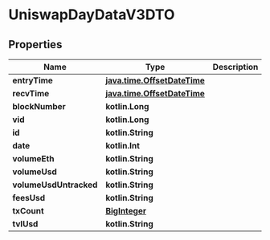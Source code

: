 
# UniswapDayDataV3DTO

## Properties
Name | Type | Description | Notes
------------ | ------------- | ------------- | -------------
**entryTime** | [**java.time.OffsetDateTime**](java.time.OffsetDateTime.md) |  |  [optional]
**recvTime** | [**java.time.OffsetDateTime**](java.time.OffsetDateTime.md) |  |  [optional]
**blockNumber** | **kotlin.Long** |  |  [optional]
**vid** | **kotlin.Long** |  |  [optional]
**id** | **kotlin.String** |  |  [optional]
**date** | **kotlin.Int** |  |  [optional]
**volumeEth** | **kotlin.String** |  |  [optional]
**volumeUsd** | **kotlin.String** |  |  [optional]
**volumeUsdUntracked** | **kotlin.String** |  |  [optional]
**feesUsd** | **kotlin.String** |  |  [optional]
**txCount** | [**BigInteger**](BigInteger.md) |  |  [optional]
**tvlUsd** | **kotlin.String** |  |  [optional]



